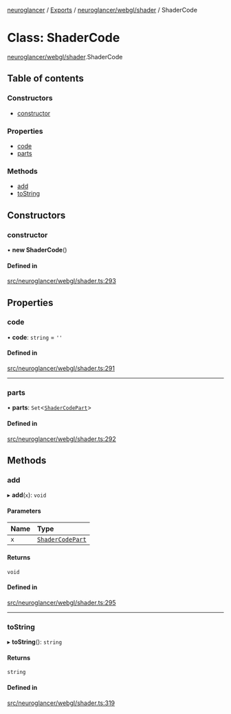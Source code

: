 [neuroglancer](../README.md) / [Exports](../modules.md) / [neuroglancer/webgl/shader](../modules/neuroglancer_webgl_shader.md) / ShaderCode

# Class: ShaderCode

[neuroglancer/webgl/shader](../modules/neuroglancer_webgl_shader.md).ShaderCode

## Table of contents

### Constructors

- [constructor](neuroglancer_webgl_shader.ShaderCode.md#constructor)

### Properties

- [code](neuroglancer_webgl_shader.ShaderCode.md#code)
- [parts](neuroglancer_webgl_shader.ShaderCode.md#parts)

### Methods

- [add](neuroglancer_webgl_shader.ShaderCode.md#add)
- [toString](neuroglancer_webgl_shader.ShaderCode.md#tostring)

## Constructors

### constructor

• **new ShaderCode**()

#### Defined in

[src/neuroglancer/webgl/shader.ts:293](https://github.com/ActiveBrainAtlas2/neuroglancer/blob/034b457d/src/neuroglancer/webgl/shader.ts#L293)

## Properties

### code

• **code**: `string` = `''`

#### Defined in

[src/neuroglancer/webgl/shader.ts:291](https://github.com/ActiveBrainAtlas2/neuroglancer/blob/034b457d/src/neuroglancer/webgl/shader.ts#L291)

___

### parts

• **parts**: `Set`<[`ShaderCodePart`](../modules/neuroglancer_webgl_shader.md#shadercodepart)\>

#### Defined in

[src/neuroglancer/webgl/shader.ts:292](https://github.com/ActiveBrainAtlas2/neuroglancer/blob/034b457d/src/neuroglancer/webgl/shader.ts#L292)

## Methods

### add

▸ **add**(`x`): `void`

#### Parameters

| Name | Type |
| :------ | :------ |
| `x` | [`ShaderCodePart`](../modules/neuroglancer_webgl_shader.md#shadercodepart) |

#### Returns

`void`

#### Defined in

[src/neuroglancer/webgl/shader.ts:295](https://github.com/ActiveBrainAtlas2/neuroglancer/blob/034b457d/src/neuroglancer/webgl/shader.ts#L295)

___

### toString

▸ **toString**(): `string`

#### Returns

`string`

#### Defined in

[src/neuroglancer/webgl/shader.ts:319](https://github.com/ActiveBrainAtlas2/neuroglancer/blob/034b457d/src/neuroglancer/webgl/shader.ts#L319)
